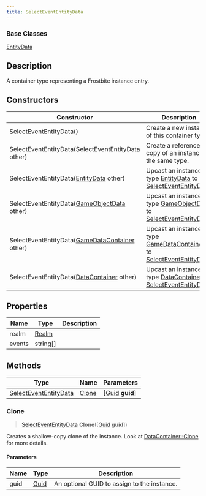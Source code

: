 ```yaml
---
title: SelectEventEntityData
---
```

### Base Classes

[EntityData](EntityData)

## Description

A container type representing a Frostbite instance entry.

## Constructors

| Constructor                                                                      | Description                                                                                                                       |
| -------------------------------------------------------------------------------- | --------------------------------------------------------------------------------------------------------------------------------- |
| SelectEventEntityData()                                                          | Create a new instance of this container type.                                                                                     |
| SelectEventEntityData(SelectEventEntityData other)                               | Create a reference copy of an instance of the same type.                                                                          |
| SelectEventEntityData([EntityData](EntityData) other)                            | Upcast an instance of type [EntityData](EntityData) to [SelectEventEntityData](SelectEventEntityData).                            |
| SelectEventEntityData([GameObjectData](GameObjectData) other)                    | Upcast an instance of type [GameObjectData](GameObjectData) to [SelectEventEntityData](SelectEventEntityData).                    |
| SelectEventEntityData([GameDataContainer](GameDataContainer) other)              | Upcast an instance of type [GameDataContainer](GameDataContainer) to [SelectEventEntityData](SelectEventEntityData).              |
| SelectEventEntityData([DataContainer](/vext/ref/shared/class/datacontainer) other) | Upcast an instance of type [DataContainer](/vext/ref/shared/class/datacontainer) to [SelectEventEntityData](SelectEventEntityData). |

## Properties

| Name   | Type           | Description |
| ------ | -------------- | ----------- |
| realm  | [Realm](Realm) |             |
| events | string\[\]     |             |

## Methods

| Type                                           | Name            | Parameters                                     |
| ---------------------------------------------- | --------------- | ---------------------------------------------- |
| [SelectEventEntityData](SelectEventEntityData) | [Clone](#clone) | \[[Guid](/vext/ref/shared/class/guid) **guid**\] |

### Clone

> [SelectEventEntityData](SelectEventEntityData) **Clone**(\[[Guid](/vext/ref/shared/class/guid) **guid**\])

Creates a shallow-copy clone of the instance. Look at [DataContainer::Clone](/vext/ref/shared/class/datacontainer#clone) for more details.

#### Parameters

| Name | Type         | Description                                 |
| ---- | ------------ | ------------------------------------------- |
| guid | [Guid](Guid) | An optional GUID to assign to the instance. |
